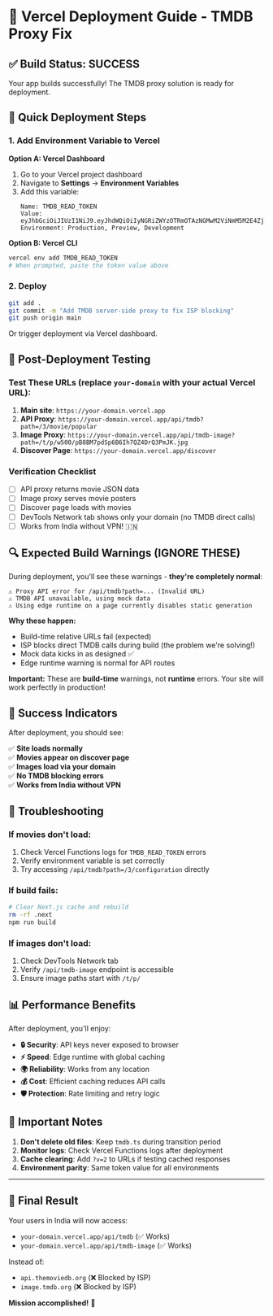 # 🚀 Vercel Deployment Guide - TMDB Proxy Fix

## ✅ Build Status: SUCCESS
Your app builds successfully! The TMDB proxy solution is ready for deployment.

## 🎯 Quick Deployment Steps

### 1. Add Environment Variable to Vercel

**Option A: Vercel Dashboard**
1. Go to your Vercel project dashboard
2. Navigate to **Settings** → **Environment Variables**
3. Add this variable:
   ```
   Name: TMDB_READ_TOKEN
   Value: eyJhbGciOiJIUzI1NiJ9.eyJhdWQiOiIyNGRiZWYzOTRmOTAzNGMwM2ViNmM5M2E4ZjA0M2MwNSIsIm5iZiI6MTc1MjkzMTUwOS44MzMsInN1YiI6IjY4N2I5Y2I1ZGZmMDA4MWRhYzcyYzI1YiIsInNjb3BlcyI6WyJhcGlfcmVhZCJdLCJ2ZXJzaW9uIjoxfQ.RmEVeq7ssiU0LSkUj9ihGMySUeS3y3CbeKs_00BCsi4
   Environment: Production, Preview, Development
   ```

**Option B: Vercel CLI**
```bash
vercel env add TMDB_READ_TOKEN
# When prompted, paste the token value above
```

### 2. Deploy
```bash
git add .
git commit -m "Add TMDB server-side proxy to fix ISP blocking"
git push origin main
```

Or trigger deployment via Vercel dashboard.

## 🧪 Post-Deployment Testing

### Test These URLs (replace `your-domain` with your actual Vercel URL):

1. **Main site**: `https://your-domain.vercel.app`
2. **API Proxy**: `https://your-domain.vercel.app/api/tmdb?path=/3/movie/popular`
3. **Image Proxy**: `https://your-domain.vercel.app/api/tmdb-image?path=/t/p/w500/pB8BM7pdSp6B6Ih7QZ4DrQ3PmJK.jpg`
4. **Discover Page**: `https://your-domain.vercel.app/discover`

### Verification Checklist
- [ ] API proxy returns movie JSON data
- [ ] Image proxy serves movie posters
- [ ] Discover page loads with movies
- [ ] DevTools Network tab shows only your domain (no TMDB direct calls)
- [ ] Works from India without VPN! 🇮🇳

## 🔍 Expected Build Warnings (IGNORE THESE)

During deployment, you'll see these warnings - **they're completely normal**:

```
⚠️ Proxy API error for /api/tmdb?path=... (Invalid URL)
⚠️ TMDB API unavailable, using mock data
⚠️ Using edge runtime on a page currently disables static generation
```

**Why these happen:**
- Build-time relative URLs fail (expected)
- ISP blocks direct TMDB calls during build (the problem we're solving!)
- Mock data kicks in as designed ✅
- Edge runtime warning is normal for API routes

**Important:** These are **build-time** warnings, not **runtime** errors. Your site will work perfectly in production!

## 🎉 Success Indicators

After deployment, you should see:

✅ **Site loads normally**  
✅ **Movies appear on discover page**  
✅ **Images load via your domain**  
✅ **No TMDB blocking errors**  
✅ **Works from India without VPN**

## 🔧 Troubleshooting

### If movies don't load:
1. Check Vercel Functions logs for `TMDB_READ_TOKEN` errors
2. Verify environment variable is set correctly
3. Try accessing `/api/tmdb?path=/3/configuration` directly

### If build fails:
```bash
# Clear Next.js cache and rebuild
rm -rf .next
npm run build
```

### If images don't load:
1. Check DevTools Network tab
2. Verify `/api/tmdb-image` endpoint is accessible
3. Ensure image paths start with `/t/p/`

## 📊 Performance Benefits

After deployment, you'll enjoy:

- **🔒 Security**: API keys never exposed to browser
- **⚡ Speed**: Edge runtime with global caching
- **🌍 Reliability**: Works from any location
- **💰 Cost**: Efficient caching reduces API calls
- **🛡️ Protection**: Rate limiting and retry logic

## 🚨 Important Notes

1. **Don't delete old files**: Keep `tmdb.ts` during transition period
2. **Monitor logs**: Check Vercel Functions logs after deployment
3. **Cache clearing**: Add `?v=2` to URLs if testing cached responses
4. **Environment parity**: Same token value for all environments

---

## 🎯 Final Result

Your users in India will now access:
- `your-domain.vercel.app/api/tmdb` (✅ Works)  
- `your-domain.vercel.app/api/tmdb-image` (✅ Works)

Instead of:
- `api.themoviedb.org` (❌ Blocked by ISP)  
- `image.tmdb.org` (❌ Blocked by ISP)

**Mission accomplished!** 🚀